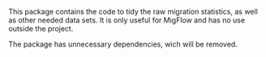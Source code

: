 This package contains the code to tidy the raw migration statistics,
as well as other needed data sets. It is only useful for MigFlow and
has no use outside the project.

The package has unnecessary dependencies, wich will be removed. 
